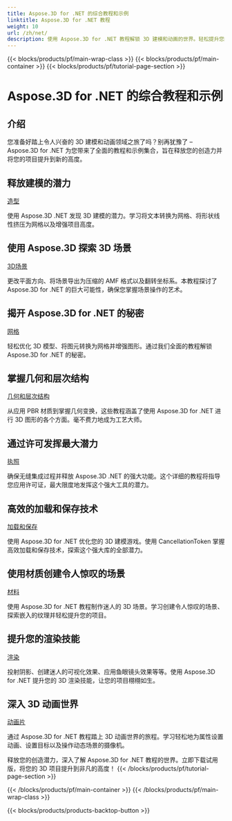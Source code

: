 ```yaml
---
title: Aspose.3D for .NET 的综合教程和示例
linktitle: Aspose.3D for .NET 教程
weight: 10
url: /zh/net/
description: 使用 Aspose.3D for .NET 教程解锁 3D 建模和动画的世界。轻松提升您的项目 - 从渲染到线性挤压。
---
```


{{< blocks/products/pf/main-wrap-class >}}
{{< blocks/products/pf/main-container >}}
{{< blocks/products/pf/tutorial-page-section >}}

# Aspose.3D for .NET 的综合教程和示例

## 介绍

您准备好踏上令人兴奋的 3D 建模和动画领域之旅了吗？别再犹豫了 – Aspose.3D for .NET 为您带来了全面的教程和示例集合，旨在释放您的创造力并将您的项目提升到新的高度。

##  释放建模的潜力
[造型](./3d-modeling/)

使用 Aspose.3D .NET 发现 3D 建模的潜力。学习将文本转换为网格、将形状线性挤压为网格以及增强项目高度。


##  使用 Aspose.3D 探索 3D 场景
[3D场景](./3d-scene/)

更改平面方向、将场景导出为压缩的 AMF 格式以及翻转坐标系。本教程探讨了 Aspose.3D for .NET 的巨大可能性，确保您掌握场景操作的艺术。

##  揭开 Aspose.3D for .NET 的秘密
[网格](./meshes/)

轻松优化 3D 模型、将图元转换为网格并增强图形。通过我们全面的教程解锁 Aspose.3D for .NET 的秘密。


##  掌握几何和层次结构
[几何和层次结构](./geometry-and-hierarchy/)

从应用 PBR 材质到掌握几何变换，这些教程涵盖了使用 Aspose.3D for .NET 进行 3D 图形的各个方面。毫不费力地成为工艺大师。

##  通过许可发挥最大潜力
[执照](./license/)

确保无缝集成过程并释放 Aspose.3D .NET 的强大功能。这个详细的教程将指导您应用许可证，最大限度地发挥这个强大工具的潜力。

##  高效的加载和保存技术
[加载和保存](./loading-and-saving/)

使用 Aspose.3D for .NET 优化您的 3D 建模游戏。使用 CancellationToken 掌握高效加载和保存技术，探索这个强大库的全部潜力。

##  使用材质创建令人惊叹的场景
[材料](./materials/)

使用 Aspose.3D for .NET 教程制作迷人的 3D 场景。学习创建令人惊叹的场景、探索嵌入的纹理并轻松提升您的项目。

##  提升您的渲染技能
[渲染](./rendering/)

投射阴影、创建迷人的可视化效果、应用鱼眼镜头效果等等。使用 Aspose.3D for .NET 提升您的 3D 渲染技能，让您的项目栩栩如生。

##  深入 3D 动画世界
[动画片](./animation/)

通过 Aspose.3D for .NET 教程踏上 3D 动画世界的旅程。学习轻松地为属性设置动画、设置目标以及操作动态场景的摄像机。


释放您的创造潜力，深入了解 Aspose.3D for .NET 教程的世界。立即下载试用版，将您的 3D 项目提升到非凡的高度！
{{< /blocks/products/pf/tutorial-page-section >}}

{{< /blocks/products/pf/main-container >}}
{{< /blocks/products/pf/main-wrap-class >}}

{{< blocks/products/products-backtop-button >}}
